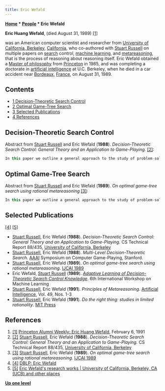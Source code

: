 ```yaml
---
title: Eric Wefald
---
```

**[Home](Home "Home") * [People](People "People") * Eric Wefald**

**Eric Huang Wefald**, (died August 31, 1989) <a id="cite-note-1" href="#cite-ref-1">[1]</a>

was an American computer scientist and researcher from [University of California, Berkeley](University_of_California,_Berkeley "University of California, Berkeley"), [California](https://en.wikipedia.org/wiki/California), who co-authored with [Stuart Russell](Stuart_Russell "Stuart Russell") on multiple papers on [search](Search "Search") control, [machine learning](Learning "Learning"), and [metareasoning](https://en.wiktionary.org/wiki/metareasoning), that is the process of reasoning about reasoning itself.
Eric Wefald obtained a [Master of philosophy](https://en.wikipedia.org/wiki/Master_of_Philosophy) from [Princeton](https://en.wikipedia.org/wiki/Princeton_University) in 1985, and was completing a doctorate in [artificial intelligence](Artificial_Intelligence "Artificial Intelligence") at U.C. Berkeley, when he died in a car accident near [Bordeaux](https://en.wikipedia.org/wiki/Bordeaux), [France](https://en.wikipedia.org/wiki/France), on August 31, 1989.

## Contents

- [1 Decision-Theoretic Search Control](#decision-theoretic-search-control)
- [2 Optimal Game-Tree Search](#optimal-game-tree-search)
- [3 Selected Publications](#selected-publications)
- [4 References](#references)

## Decision-Theoretic Search Control

Abstract from [Stuart Russell](Stuart_Russell "Stuart Russell") and Eric Wefald (**1988**). *Decision-Theoretic Search Control: General Theory and an Application to Game-Playing.* <a id="cite-note-2" href="#cite-ref-2">[2]</a>:

```C++
In this paper we outline a general approach to the study of problem-solving, in which search steps are considered decisions in the same sense as actions in the world. Unlike other metrics in the literature, the value of a search step is defined as a real utility rather than as a quasi-utility, and can therefore be computed directly from a model of the base-level problem-solver. We develop a formula for the value of a search step in a game-playing context using the single-step assumption, namely that a computation step can be evaluated as it was the last to be taken. We prove some meta-level theorems that enable the development of a low- overhead algorithm, MGSS, that chooses search steps in order of highest estimated utility. Although we show that the single-step assumption is untenable in general, a program implemented for the game of [Othello](Othello "Othello") appears to rival an [alpha-beta](Alpha-Beta "Alpha-Beta") search with equal node allocations or time allocations. [Pruning](Pruning "Pruning") and search termination subsumes or improve on many other algorithms. Single-agent search, as in the A algorithm, yields a simpler analysis, and we are currently investigating applications of the algorithm developed for this case. 

```

## Optimal Game-Tree Search

Abstract from [Stuart Russell](Stuart_Russell "Stuart Russell") and Eric Wefald (**1989**). *On optimal game-tree search using rational metareasoning* <a id="cite-note-3" href="#cite-ref-3">[3]</a>:

```C++
In this paper we outline a general approach to the study of problem-solving, in which search steps are considered decisions in the same sense as actions in the world. Unlike other metrics in the literature, the value of a search step is defined as a real utility rather than as a quasi-utility, and can therefore be computed directly from a model of the base-level problem-solver. We develop a formula for the expected value of a search step in a game-playing context using the single-step assumption, namely that a computation step can be evaluated as it was the last to be taken. We prove some meta-level theorems that enable the development of a low-overhead algorithm, MGSS*, that chooses search steps in order of highest estimated utility. Although we show that the single-step assumption is untenable in general, a program implemented for the game of [Othello](Othello "Othello") soundly beats an alpha-beta search while expanding significantly fewer nodes, even though both programs use the same evaluation function. 

```

## Selected Publications

<a id="cite-note-4" href="#cite-ref-4">[4]</a> <a id="cite-note-5" href="#cite-ref-5">[5]</a>

- [Stuart Russell](Stuart_Russell "Stuart Russell"), Eric Wefald (**1988**). *Decision-Theoretic Search Control: General Theory and an Application to Game-Playing.* CS Technical Report 88/435, [University of California, Berkeley](University_of_California,_Berkeley "University of California, Berkeley")
- [Stuart Russell](Stuart_Russell "Stuart Russell"), Eric Wefald (**1988**). *Multi-Level Decision-Theoretic Search.* [AAAI](AAAI "AAAI") Symposium on Computer Game-Playing, Stanford.
- [Stuart Russell](Stuart_Russell "Stuart Russell"), Eric Wefald (**1989**). *On optimal game-tree search using rational metareasoning.* [IJCAI 1989](Conferences#IJCAI1989 "Conferences")
- Eric Wefald, [Stuart Russell](Stuart_Russell "Stuart Russell") (**1989**). *[Adaptive Learning of Decision-Theoretic Search Control Knowledge](https://www.sciencedirect.com/science/article/pii/B978155860036250103X)*. 6th International Workshop on Machine Learning
- [Stuart Russell](Stuart_Russell "Stuart Russell"), Eric Wefald (**1991**). *Principles of Metareasoning.* [Artificial Intelligence](<https://en.wikipedia.org/wiki/Artificial_Intelligence_(journal)>), Vol. 49, Nos. 1-3
- [Stuart Russell](Stuart_Russell "Stuart Russell"), Eric Wefald (**1991**). *Do the right thing: studies in limited rationality*. [MIT Press](https://en.wikipedia.org/wiki/MIT_Press)

## References

1. <a id="cite-ref-1" href="#cite-note-1">[1]</a> [Princeton Alumni Weekly: Eric Huang Wefald](https://paw.princeton.edu/memorial/eric-huang-wefald-85), February 6, 1991
1. <a id="cite-ref-2" href="#cite-note-2">[2]</a> [Stuart Russell](Stuart_Russell "Stuart Russell"), Eric Wefald (**1988**). *Decision-Theoretic Search Control: General Theory and an Application to Game-Playing.* CS Technical Report 88/435, [University of California, Berkeley](University_of_California,_Berkeley "University of California, Berkeley")
1. <a id="cite-ref-3" href="#cite-note-3">[3]</a> [Stuart Russell](Stuart_Russell "Stuart Russell"), Eric Wefald (**1989**). *On optimal game-tree search using rational metareasoning.* [IJCAI 1989](Conferences#IJCAI1989 "Conferences")
1. <a id="cite-ref-4" href="#cite-note-4">[4]</a> [DBLP: Eric Wefald](https://dblp.uni-trier.de/pers/hd/w/Wefald:Eric.htm)
1. <a id="cite-ref-5" href="#cite-note-5">[5]</a> [Eric Wefald's research works | University of California, Berkeley, CA (UCB) and other places](https://www.researchgate.net/scientific-contributions/69792834_Eric_Wefald)

**[Up one level](People "People")**

